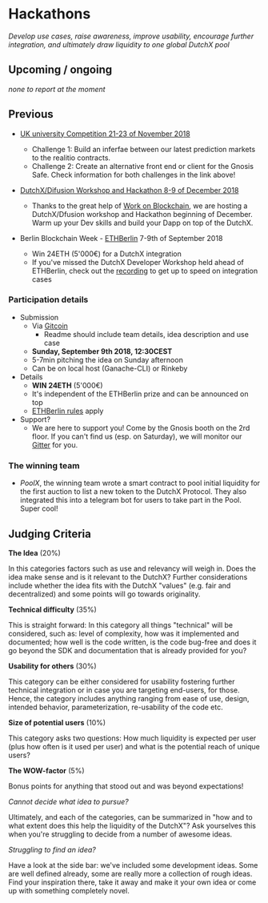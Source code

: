 # Hackathons
*Develop use cases, raise awareness, improve usability, encourage further integration, and ultimately draw liquidity to one global DutchX pool*

## Upcoming / ongoing
*none to report at the moment*

## Previous
- [UK university Competition 21-23 of November 2018](https://www.futureofblockchain.co.uk/gnosis)
    - Challenge 1: Build an inferfae between our latest prediction markets to the realitio contracts.
    - Challenge 2: Create an alternative front end or client for the Gnosis Safe. Check information for both challenges in the link above! 
    
- [DutchX/Difusion Workshop and Hackathon 8-9 of December 2018](https://www.eventbrite.com/e/free-decentralised-exchange-dfusiondutchx-workshop-and-hackathon-tickets-52363205758)
    - Thanks to the great help of [Work on Blockchain](https://workonblockchain.com), we are hosting a DutchX/Dfusion workshop and Hackathon beginning of December. Warm up your Dev skills and build your Dapp on top of the DutchX.
   
- Berlin Blockchain Week - [ETHBerlin](https://ethberlin.com/) 7-9th of September 2018
    - Win 24ETH (5'000€) for a DutchX integration
    - If you've missed the DutchX Developer Workshop held ahead of ETHBerlin, check out the [recording](https://www.youtube.com/watch?v=ctBRuewslbI) to get up to speed on integration cases

### Participation details
- Submission
    - Via [Gitcoin](https://gitcoin.co/issue/ethberlin-hackathon/ETHBerlin-Bounties/7/1119)
        - Readme should include team details, idea description and use case
    - **Sunday, September 9th 2018, 12:30CEST**
    - 5-7min pitching the idea on Sunday afternoon
    - Can be on local host (Ganache-CLI) or Rinkeby
- Details
    - **WIN 24ETH** (5'000€)
    - It's independent of the ETHBerlin prize and can be announced on top
    - [ETHBerlin rules](https://github.com/ethberlin-hackathon/ETHBerlin-Bounties) apply
- Support?
   - We are here to support you! Come by the Gnosis booth on the 2rd floor.
   If you can't find us (esp. on Saturday), we will monitor our [Gitter](https://gitter.im/gnosis/DutchX) for you.

### The winning team
- *PoolX*, the winning team wrote a smart contract to pool initial liquidity for the first auction to list a new token to the DutchX Protocol. They also integrated this into a telegram bot for users to take part in the Pool. Super cool!


## Judging Criteria

**The Idea** (20%)  

In this categories factors such as use and relevancy will weigh in. Does the idea make sense and is it relevant to the DutchX? Further considerations include whether the idea fits with the DutchX "values" (e.g. fair and decentralized) and some points will go towards originality.

**Technical difficulty** (35%)

This is straight forward: In this category all things "technical" will be considered, such as: level of complexity, how was it implemented and documented; how well is the code written, is the code bug-free and does it go beyond the SDK and documentation that is already provided for you?

**Usability for others** (30%)  

This category can be either considered for usability fostering further technical integration or in case you are targeting end-users, for those. Hence, the category includes anything ranging from ease of use, design, intended behavior, parameterization, re-usability of the code etc.

**Size of potential users** (10%)   

This category asks two questions: How much liquidity is expected per user (plus how often is it used per user) and what is the potential reach of unique users?

**The WOW-factor** (5%)   

Bonus points for anything that stood out and was beyond expectations!

*Cannot decide what idea to pursue?*   

Ultimately, and each of the categories, can be summarized in "how and to what extent does this help the liquidity of the DutchX"? Ask yourselves this when you're struggling to decide from a number of awesome ideas.

*Struggling to find an idea?*   

Have a look at the side bar: we've included some development ideas. Some are well defined already, some are really more a collection of rough ideas. Find your inspiration there, take it away and make it your own idea or come up with something completely novel.  
